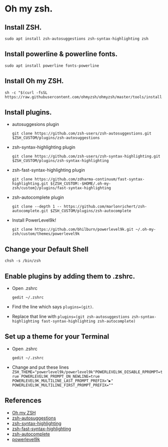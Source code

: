 # Oh my zsh.

## Install ZSH.
```
sudo apt install zsh-autosuggestions zsh-syntax-highlighting zsh
```
## Install powerline & powerline fonts.
```
sudo apt install powerline fonts-powerline
```

## Install Oh my ZSH.
```
sh -c "$(curl -fsSL https://raw.githubusercontent.com/ohmyzsh/ohmyzsh/master/tools/install.sh)"
```

## Install plugins.
 - autosuggesions plugin
 
	`git clone https://github.com/zsh-users/zsh-autosuggestions.git $ZSH_CUSTOM/plugins/zsh-autosuggestions`
	
 - zsh-syntax-highlighting plugin
 
	`git clone https://github.com/zsh-users/zsh-syntax-highlighting.git $ZSH_CUSTOM/plugins/zsh-syntax-highlighting`
	
 - zsh-fast-syntax-highlighting plugin
 
	`git clone https://github.com/zdharma-continuum/fast-syntax-highlighting.git ${ZSH_CUSTOM:-$HOME/.oh-my-zsh/custom}/plugins/fast-syntax-highlighting`
	
 - zsh-autocomplete plugin
	
	`git clone --depth 1 -- https://github.com/marlonrichert/zsh-autocomplete.git $ZSH_CUSTOM/plugins/zsh-autocomplete`

 - Install PowerLevel9k!

	`git clone https://github.com/bhilburn/powerlevel9k.git ~/.oh-my-zsh/custom/themes/powerlevel9k`


## Change your Default Shell
```
chsh -s /bin/zsh
```

## Enable plugins by adding them to .zshrc.
 - Open .zshrc
	
	`gedit ~/.zshrc`
	
 -  Find the line which says `plugins=(git)`.
	
 -  Replace that line with
	`plugins=(git zsh-autosuggestions zsh-syntax-highlighting fast-syntax-highlighting zsh-autocomplete)`

## Set up a theme for your Terminal
 - Open .zshrc
	
	`gedit ~/.zshrc`

 -  Change and put these lines
	`ZSH_THEME="powerlevel9k/powerlevel9k"POWERLEVEL9K_DISABLE_RPROMPT=true
	POWERLEVEL9K_PROMPT_ON_NEWLINE=true
	POWERLEVEL9K_MULTILINE_LAST_PROMPT_PREFIX="▶"
	POWERLEVEL9K_MULTILINE_FIRST_PROMPT_PREFIX=""`

## References

 - [Oh my ZSH](https://github.com/ohmyzsh/ohmyzsh)
 - [zsh-autosuggestions](https://github.com/zsh-users/zsh-autosuggestions)
 - [zsh-syntax-highlighting](https://github.com/zsh-users/zsh-syntax-highlighting)
 - [zsh-fast-syntax-highlighting](https://github.com/zdharma/fast-syntax-highlighting)
 - [zsh-autocomplete](https://github.com/marlonrichert/zsh-autocomplete)
 - [powerlevel9k](https://github.com/Powerlevel9k/powerlevel9k)
